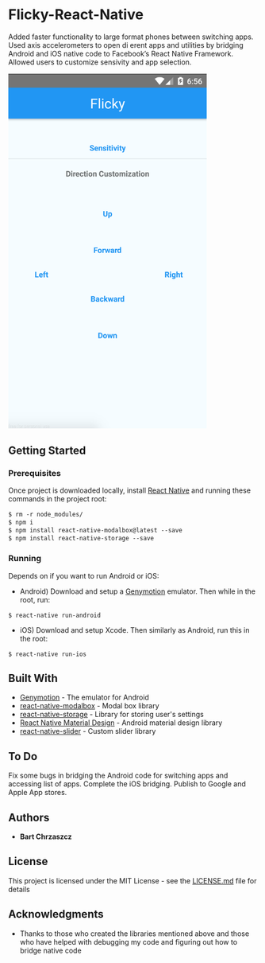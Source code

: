 # Flicky-React-Native
Added faster functionality to large format phones between switching apps. Used axis accelerometers to open di erent apps and utilities by bridging Android and iOS native code to Facebook’s React Native Framework. Allowed users to customize sensivity and app selection.

<img src="https://raw.githubusercontent.com/bartchr808/Flicky-React-Native/master/App%20Screenshot.png" width="400px" height="auto" />

## Getting Started

### Prerequisites

Once project is downloaded locally, install [React Native](https://facebook.github.io/react-native/docs/getting-started.html) and running these commands in the project root:

```
$ rm -r node_modules/
$ npm i
$ npm install react-native-modalbox@latest --save
$ npm install react-native-storage --save
```

### Running

Depends on if you want to run Android or iOS:

* Android) Download and setup a [Genymotion](https://www.genymotion.com/fun-zone/) emulator. Then while in the root, run:
```
$ react-native run-android
```
* iOS) Download and setup Xcode. Then similarly as Android, run this in the root:
```
$ react-native run-ios
```

## Built With

* [Genymotion](https://www.genymotion.com/fun-zone/) - The emulator for Android
* [react-native-modalbox](https://github.com/maxs15/react-native-modalbox) - Modal box library
* [react-native-storage](https://github.com/sunnylqm/react-native-storage) - Library for storing user's settings
* [React Native Material Design](https://github.com/react-native-material-design/react-native-material-design) - Android material design library
* [react-native-slider](https://github.com/jeanregisser/react-native-slider) - Custom slider library

## To Do

Fix some bugs in bridging the Android code for switching apps and accessing list of apps. Complete the iOS bridging. Publish to Google and Apple App stores.

## Authors

* **Bart Chrzaszcz**

## License

This project is licensed under the MIT License - see the [LICENSE.md](LICENSE.md) file for details

## Acknowledgments

* Thanks to those who created the libraries mentioned above and those who have helped with debugging my code and figuring out how to bridge native code

